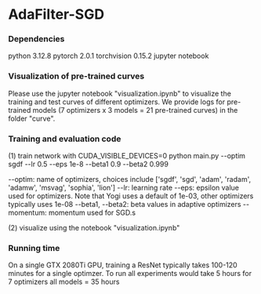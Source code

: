 # AdaFilter-SGD
### Dependencies
python 3.12.8
pytorch 2.0.1
torchvision 0.15.2
jupyter notebook
### Visualization of pre-trained curves
Please use the jupyter notebook "visualization.ipynb" to visualize the training and test curves of different optimizers. We provide logs for pre-trained models (7 optimizers x 3 models = 21 pre-trained curves) in the folder "curve".

### Training and evaluation code

(1) train network with
CUDA_VISIBLE_DEVICES=0 python main.py --optim sgdf --lr 0.5 --eps 1e-8 --beta1 0.9 --beta2 0.999 

--optim: name of optimizers, choices include ['sgdf', 'sgd', 'adam', 'radam', 'adamw', 'msvag', 'sophia', 'lion']
--lr: learning rate
--eps: epsilon value used for optimizers. Note that Yogi uses a default of 1e-03, other optimizers typically uses 1e-08
--beta1, --beta2: beta values in adaptive optimizers
--momentum: momentum used for SGD.s

(2) visualize using the notebook "visualization.ipynb"



### Running time
On a single GTX 2080Ti GPU, training a ResNet typically takes 100-120 minutes for a single optimzer. To run all experiments would take 5 hours for 7 optimizers all models = 35 hours

